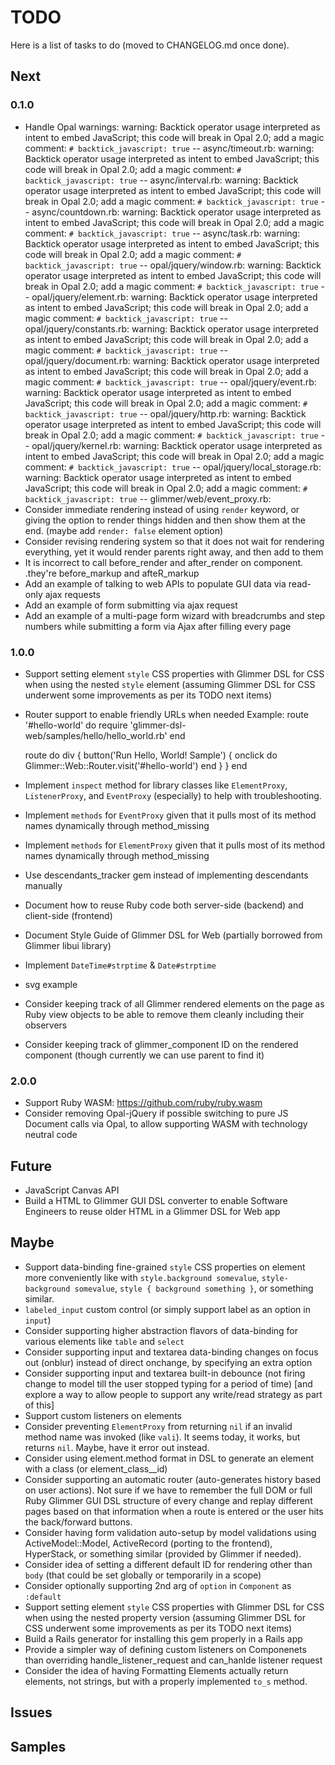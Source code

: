# TODO

Here is a list of tasks to do (moved to CHANGELOG.md once done).

## Next

### 0.1.0

- Handle Opal warnings:
warning: Backtick operator usage interpreted as intent to embed JavaScript; this code will break in Opal 2.0; add a magic comment: `# backtick_javascript: true` -- async/timeout.rb:
warning: Backtick operator usage interpreted as intent to embed JavaScript; this code will break in Opal 2.0; add a magic comment: `# backtick_javascript: true` -- async/interval.rb:
warning: Backtick operator usage interpreted as intent to embed JavaScript; this code will break in Opal 2.0; add a magic comment: `# backtick_javascript: true` -- async/countdown.rb:
warning: Backtick operator usage interpreted as intent to embed JavaScript; this code will break in Opal 2.0; add a magic comment: `# backtick_javascript: true` -- async/task.rb:
warning: Backtick operator usage interpreted as intent to embed JavaScript; this code will break in Opal 2.0; add a magic comment: `# backtick_javascript: true` -- opal/jquery/window.rb:
warning: Backtick operator usage interpreted as intent to embed JavaScript; this code will break in Opal 2.0; add a magic comment: `# backtick_javascript: true` -- opal/jquery/element.rb:
warning: Backtick operator usage interpreted as intent to embed JavaScript; this code will break in Opal 2.0; add a magic comment: `# backtick_javascript: true` -- opal/jquery/constants.rb:
warning: Backtick operator usage interpreted as intent to embed JavaScript; this code will break in Opal 2.0; add a magic comment: `# backtick_javascript: true` -- opal/jquery/document.rb:
warning: Backtick operator usage interpreted as intent to embed JavaScript; this code will break in Opal 2.0; add a magic comment: `# backtick_javascript: true` -- opal/jquery/event.rb:
warning: Backtick operator usage interpreted as intent to embed JavaScript; this code will break in Opal 2.0; add a magic comment: `# backtick_javascript: true` -- opal/jquery/http.rb:
warning: Backtick operator usage interpreted as intent to embed JavaScript; this code will break in Opal 2.0; add a magic comment: `# backtick_javascript: true` -- opal/jquery/kernel.rb:
warning: Backtick operator usage interpreted as intent to embed JavaScript; this code will break in Opal 2.0; add a magic comment: `# backtick_javascript: true` -- opal/jquery/local_storage.rb:
warning: Backtick operator usage interpreted as intent to embed JavaScript; this code will break in Opal 2.0; add a magic comment: `# backtick_javascript: true` -- glimmer/web/event_proxy.rb:
- Consider immediate rendering instead of using `render` keyword, or giving the option to render things hidden and then show them at the end. (maybe add `render: false` element option)
- Consider revising rendering system so that it does not wait for rendering everything, yet it would render parents right away, and then add to them
- It is incorrect to call before_render and after_render on component. .they're before_markup and afteR_markup
- Add an example of talking to web APIs to populate GUI data via read-only ajax requests
- Add an example of form submitting via ajax request
- Add an example of a multi-page form wizard with breadcrumbs and step numbers while submitting a form via Ajax after filling every page
 
### 1.0.0

- Support setting element `style` CSS properties with Glimmer DSL for CSS when using the nested `style` element (assuming Glimmer DSL for CSS underwent some improvements as per its TODO next items)
- Router support to enable friendly URLs when needed
Example:
  route '#hello-world' do
    require 'glimmer-dsl-web/samples/hello/hello_world.rb'
  end

  route do
    div {
      button('Run Hello, World! Sample') {
        onclick do
          Glimmer::Web::Router.visit('#hello-world')
        end
      }
    }
  end
- Implement `inspect` method for library classes like `ElementProxy`, `ListenerProxy`, and `EventProxy` (especially) to help with troubleshooting.
- Implement `methods` for `EventProxy` given that it pulls most of its method names dynamically through method_missing
- Implement `methods` for `ElementProxy` given that it pulls most of its method names dynamically through method_missing
- Use descendants_tracker gem instead of implementing descendants manually
- Document how to reuse Ruby code both server-side (backend) and client-side (frontend)
- Document Style Guide of Glimmer DSL for Web (partially borrowed from Glimmer libui library)
- Implement `DateTime#strptime` & `Date#strptime`
- svg example
- Consider keeping track of all Glimmer rendered elements on the page as Ruby view objects to be able to remove them cleanly including their observers
- Consider keeping track of glimmer_component ID on the rendered component (though currently we can use parent to find it)

### 2.0.0

- Support Ruby WASM: https://github.com/ruby/ruby.wasm
- Consider removing Opal-jQuery if possible switching to pure JS Document calls via Opal, to allow supporting WASM with technology neutral code

## Future

- JavaScript Canvas API
- Build a HTML to Glimmer GUI DSL converter to enable Software Engineers to reuse older HTML in a Glimmer DSL for Web app

## Maybe

- Support data-binding fine-grained `style` CSS properties on element more conveniently like with `style.background somevalue`, `style-background somevalue`, `style { background something }`, or something similar.
- `labeled_input` custom control (or simply support label as an option in `input`)
- Consider supporting higher abstraction flavors of data-binding for various elements like `table` and `select`
- Consider supporting input and textarea data-binding changes on focus out (onblur) instead of direct onchange, by specifying an extra option
- Consider supporting input and textarea built-in debounce (not firing change to model till the user stopped typing for a period of time) [and explore a way to allow people to support any write/read strategy as part of this]
- Support custom listeners on elements
- Consider preventing `ElementProxy` from returning `nil` if an invalid method name was invoked (like `vali`). It seems today, it works, but returns `nil`. Maybe, have it error out instead.
- Consider using element.method format in DSL to generate an element with a class (or element_class__id)
- Consider supporting an automatic router (auto-generates history based on user actions). Not sure if we have to remember the full DOM or full Ruby Glimmer GUI DSL structure of every change and replay different pages based on that information when a route is entered or the user hits the back/forward buttons.
- Consider having form validation auto-setup by model validations using ActiveModel::Model, ActiveRecord (porting to the frontend), HyperStack, or something similar (provided by Glimmer if needed).
- Consider idea of setting a different default ID for rendering other than `body` (that could be set globally or temporarily in a scope)
- Consider optionally supporting 2nd arg of `option` in `Component` as `:default`
- Support setting element `style` CSS properties with Glimmer DSL for CSS when using the nested property version (assuming Glimmer DSL for CSS underwent some improvements as per its TODO next items)
- Build a Rails generator for installing this gem properly in a Rails app
- Provide a simpler way of defining custom listeners on Componenets than overriding handle_listener_request and can_hanlde listener request
- Consider the idea of having Formatting Elements actually return elements, not strings, but with a properly implemented `to_s` method.

## Issues

## Samples
